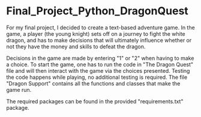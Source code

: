 # Final_Project_Python_DragonQuest

For my final project, I decided to create a text-based adventure game. 
In the game, a player (the young knight) sets off on a journey to fight the white dragon, 
and has to make decisions that will ultimately influence whether or not they have the money and skills to defeat the dragon. 

Decisions in the game are made by entering "1" or "2" when having to make a choice. 
To start the game, one has to run the code in "The Dragon Quest" file 
and will then interact with the game via the choices presented.
Testing the code happens while playing, no additional testing is required.
The file "Dragon Support" contains all the functions and classes that make the game run. 

The required packages can be found in the provided "requirements.txt" package. 